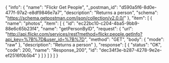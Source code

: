 {
  "info": {
    "name": "Flickr Get People",
    "_postman_id": "d590a5f6-8d0e-477f-97a2-e8df9846e7a7",
    "description": "Returns a person",
    "schema": "https://schema.getpostman.com/json/collection/v2.0.0/"
  },
  "item": [
    {
      "name": "photos",
      "item": [
        {
          "id": "ec22bc10-c204-4ba5-9bb9-88e6c65b23f4",
          "name": "getPersonByID",
          "request": {
            "url": "http://api.flickr.com/services/rest?method=flickr.people.getInfo?api_key=%7B%7D&user_id=%7B%7D",
            "method": "GET",
            "body": {
              "mode": "raw"
            },
            "description": "Returns a person"
          },
          "response": [
            {
              "status": "OK",
              "code": 200,
              "name": "Response_200",
              "id": "dec34f3e-b287-4278-9e2e-ef2516f0b5b4"
            }
          ]
        }
      ]
    }
  ]
}